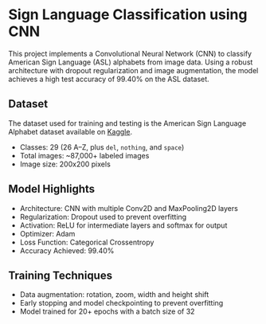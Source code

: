 
# Sign Language Classification using CNN

This project implements a Convolutional Neural Network (CNN) to classify American Sign Language (ASL) alphabets from image data. Using a robust architecture with dropout regularization and image augmentation, the model achieves a high test accuracy of 99.40% on the ASL dataset.

## Dataset
The dataset used for training and testing is the American Sign Language Alphabet dataset available on [Kaggle](https://www.kaggle.com/datasets/grassknoted/asl-alphabet).

- Classes: 29 (26 A–Z, plus `del`, `nothing`, and `space`)
- Total images: ~87,000+ labeled images
- Image size: 200x200 pixels

## Model Highlights
- Architecture: CNN with multiple Conv2D and MaxPooling2D layers
- Regularization: Dropout used to prevent overfitting
- Activation: ReLU for intermediate layers and softmax for output
- Optimizer: Adam
- Loss Function: Categorical Crossentropy
- Accuracy Achieved: 99.40%

## Training Techniques
- Data augmentation: rotation, zoom, width and height shift
- Early stopping and model checkpointing to prevent overfitting
- Model trained for 20+ epochs with a batch size of 32

